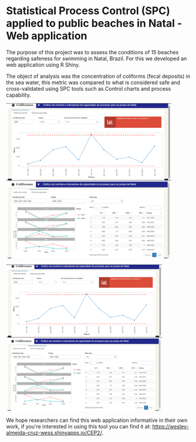 # Statistical Process Control (SPC) applied to public beaches in Natal - Web application

The purpose of this project was to assess the conditions of 15 beaches regarding safeness for swimming in Natal, Brazil. For this we developed an web application using R Shiny.

The object of analysis was the concentration of coliforms (fecal deposits) in the sea water, this metric was compared to what is considered safe and cross-validated using SPC tools such as Control charts and process capability.

<p float="left">
  <img src="https://github.com/wesleyacruzzz/statistical_control_process_application/blob/main/Images/img1.png" width="450" />
  <img src="https://github.com/wesleyacruzzz/statistical_control_process_application/blob/main/Images/img2.png" width="450" /> 
</p>

<img src="https://github.com/wesleyacruzzz/statistical_control_process_application/blob/main/Images/img1.png" width="425"/> <img src="https://github.com/wesleyacruzzz/statistical_control_process_application/blob/main/Images/img2.png" width="425"/> 

We hope researchers can find this web application informative in their own work, if you're interested in using this tool you can find it at: https://wesley-almeida-cruz-wess.shinyapps.io/CEP2/.
